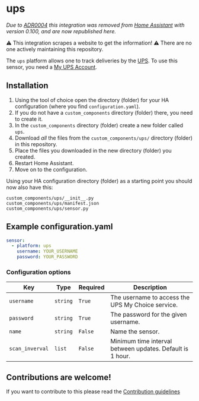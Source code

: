 # ups

_Due to [ADR0004](https://github.com/home-assistant/architecture/blob/master/adr/0004-webscraping.md) this integration was removed from [Home Assistant](https://github.com/home-assistant/home-assistant/tree/0.99.0) with version 0.100, and are now republished here._

⚠️ This integration scrapes a website to get the information!
⚠️ There are no one actively maintaining this repository.

The `ups` platform allows one to track deliveries by the [UPS](https://www.ups.com/). To use this sensor, you need a [My UPS Account](https://www.ups.com/mychoice).

## Installation

1. Using the tool of choice open the directory (folder) for your HA configuration (where you find `configuration.yaml`).
2. If you do not have a `custom_components` directory (folder) there, you need to create it.
3. In the `custom_components` directory (folder) create a new folder called `ups`.
4. Download _all_ the files from the `custom_components/ups/` directory (folder) in this repository.
5. Place the files you downloaded in the new directory (folder) you created.
6. Restart Home Assistant.
7. Move on to the configuration.

Using your HA configuration directory (folder) as a starting point you should now also have this:

```text
custom_components/ups/__init__.py
custom_components/ups/manifest.json
custom_components/ups/sensor.py
```

## Example configuration.yaml

```yaml
sensor:
  - platform: ups
    username: YOUR_USERNAME
    password: YOUR_PASSWORD
```

### Configuration options

Key | Type | Required | Description
-- | -- | -- | --
`username` | `string` | `True` | The username to access the UPS My Choice service.
`password` | `string` | `True` | The password for the given username.
`name` | `string` | `False` | Name the sensor.
`scan_inverval` | `list` | `False` | Minimum time interval between updates. Default is 1 hour.

## Contributions are welcome!

If you want to contribute to this please read the [Contribution guidelines](CONTRIBUTING.md)
